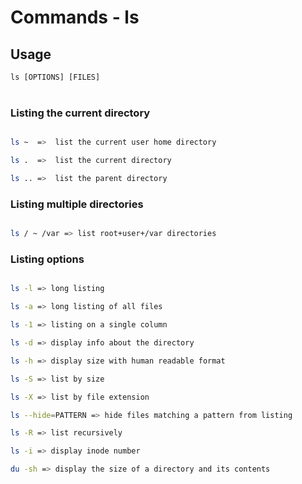 # Commands - ls

## Usage 

`ls [OPTIONS] [FILES]`
<br><br>

### Listing the current directory

``` sh

ls ~  =>  list the current user home directory

ls .  =>  list the current directory

ls .. =>  list the parent directory


```

### Listing multiple directories

``` sh

ls / ~ /var => list root+user+/var directories

```

### Listing options

``` sh

ls -l => long listing

ls -a => long listing of all files

ls -1 => listing on a single column

ls -d => display info about the directory

ls -h => display size with human readable format

ls -S => list by size

ls -X => list by file extension

ls --hide=PATTERN => hide files matching a pattern from listing

ls -R => list recursively

ls -i => display inode number

du -sh => display the size of a directory and its contents

```